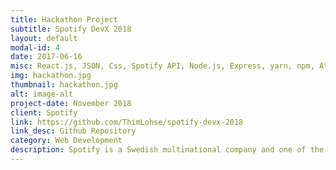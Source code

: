 ```yaml
---
title: Hackathon Project
subtitle: Spotify DevX 2018
layout: default
modal-id: 4
date: 2017-06-16
misc: React.js, JSON, Css, Spotify API, Node.js, Express, yarn, npm, Atom, Heroku
img: hackathon.jpg
thumbnail: hackathon.jpg
alt: image-alt
project-date: November 2018
client: Spotify
link: https://github.com/ThimLohse/spotify-devx-2018
link_desc: Github Repository
category: Web Development
description: Spotify is a Swedish multinational company and one of the largest players to offer a streaming service for music. Each year, a select number of students are invited to use their creativity and technical know-how to create new innovative applications with the Spotify API during a weekend. I worked as a backend developer and together with my group created a music sharing platform online.
---
```

